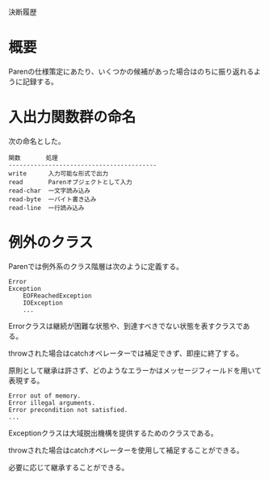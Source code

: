 決断履歴

# 概要
Parenの仕様策定にあたり、いくつかの候補があった場合はのちに振り返れるように記録する。

# 入出力関数群の命名
次の命名とした。

    関数       処理
    -----------------------------------------
    write      入力可能な形式で出力
    read       Parenオブジェクトとして入力
    read-char  一文字読み込み
    read-byte  一バイト書き込み
    read-line  一行読み込み

# 例外のクラス
Parenでは例外系のクラス階層は次のように定義する。

    Error
    Exception
        EOFReachedException
        IOException
        ...

Errorクラスは継続が困難な状態や、到達すべきでない状態を表すクラスである。

throwされた場合はcatchオペレーターでは補足できず、即座に終了する。

原則として継承は許さず、どのようなエラーかはメッセージフィールドを用いて表現する。

    Error out of memory.
    Error illegal arguments.
    Error precondition not satisfied.
    ...

Exceptionクラスは大域脱出機構を提供するためのクラスである。

throwされた場合はcatchオペレーターを使用して補足することができる。

必要に応じて継承することができる。
